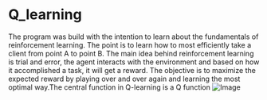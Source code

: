 # Q_learning

The program was build with the intention to learn about the fundamentals of reinforcement learning.
The point is to learn how to most efficiently take a client from point A to point B. The main idea behind 
reinforcement learning is trial and error, the agent interacts with the environment and based on how it 
accomplished a task, it will get a reward. The objective is to maximize the expected reward by playing 
over and over again and learning the most optimal way.The central function in Q-learning is a Q function ![Image](https://cdn-images-1.medium.com/freeze/max/1000/1*trCNkfvyNnokeKhYUlJxfg.png)
